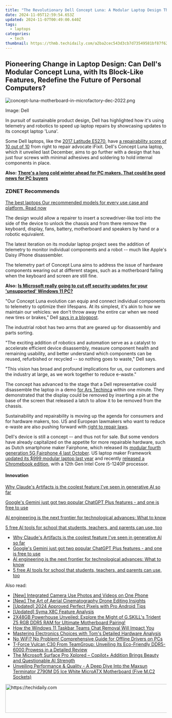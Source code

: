 ```yaml
---
title: "The Revolutionary Dell Concept Luna: A Modular Laptop Design That Falls Apart to Build Your Dream PC | Future of Personal Computers"
date: 2024-11-05T12:59:54.653Z
updated: 2024-11-07T00:49:00.640Z
tags:
  - laptops
categories:
  - tech
thumbnail: https://thmb.techidaily.com/a2ba2cec543d3cb7d73549581bf87f628b1caa22c3c615e97abca1f75e16831c.jpg
---
```


## Pioneering Change in Laptop Design: Can Dell's Modular Concept Luna, with Its Block-Like Features, Redefine the Future of Personal Computers?

![concept-luna-motherboard-in-microfactory-dec-2022.png](https://www.zdnet.com/a/img/resize/b947ea2b9706617344524367b6a3c2d68caa963e/2022/12/19/96cc5ff3-bbb8-4a69-9ee1-b9747e1a931f/concept-luna-motherboard-in-microfactory-dec-2022.png?auto=webp&width=1280)

Image: Dell

In pursuit of sustainable product design, Dell has highlighted how it's using telemetry and robotics to speed up laptop repairs by showcasing updates to its concept laptop 'Luna'.

Some Dell laptops, like the [2017 Latitude E5270](https://buy.geni.us/Proxy.ashx?TSID=368250&GR%5FURL=https%3A%2F%2Fwww.amazon.com%2FDell-Latitude-Dual-Core-Bluetooth-Professional%2Fdp%2FB077NP77PD%3Ftag%3Dzd-buy-button-20%26ascsubtag%3D%5F%5FCOM%5FCLICK%5FID%5F%5F%7Cc611fb76-4f6a-45d1-9351-4427ed2996a8%7Cdtp&dtb=1), have [a repairability score of 10 out of 10](https://www.ifixit.com/laptop-repairability) from right to repair advocate iFixit. Dell's Concept Luna laptop, which it unveiled last December, aims to go further with a design that has just four screws with minimal adhesives and soldering to hold internal components in place. 

**Also:** [**There's a long cold winter ahead for PC makers. That could be good news for PC buyers**](https://www.zdnet.com/article/theres-a-long-cold-winter-ahead-for-pc-makers-that-could-be-good-news-for-pc-buyers/)

### **ZDNET** Recommends

[The best laptops Our recommended models for every use case and platform.  Read now](https://www.zdnet.com/article/best-laptop/)

The design would allow a repairer to insert a screwdriver-like tool into the side of the device to unlock the chassis and from there remove the keyboard, display, fans, battery, motherboard and speakers by hand or a robotic equivalent.

The latest iteration on its modular laptop project sees the addition of telemetry to monitor individual components and a robot -- much like Apple's Daisy iPhone disassembler. 

The telemetry part of Concept Luna aims to address the issue of hardware components wearing out at different stages, such as a motherboard failing when the keyboard and screen are still fine. 

**Also:** [**Is Microsoft really going to cut off security updates for your 'unsupported' Windows 11 PC?**](https://www.zdnet.com/article/is-microsoft-really-going-to-cut-off-security-updates-for-my-unsupported-windows-11-pc/)

"Our Concept Luna evolution can equip and connect individual components to telemetry to optimize their lifespans. At its simplest, it's akin to how we maintain our vehicles: we don't throw away the entire car when we need new tires or brakes," Dell [says in a blogpost](https://shop-links.co/link/?exclusive=1&publisher_slug=itechdaily19598&url=https%3A%2F%2Fwww.dell.com%2Fen-us%2Fblog%2Fdata-driven-innovation-meets-sustainable-pc-design-concept-lunas-evolution%2F).

The industrial robot has two arms that are geared up for disassembly and parts sorting. 

"The exciting addition of robotics and automation serve as a catalyst to accelerate efficient device disassembly, measure component health and remaining usability, and better understand which components can be reused, refurbished or recycled -- so nothing goes to waste," Dell says. 

"This vision has broad and profound implications for us, our customers and the industry at large, as we work together to reduce e-waste."

The concept has advanced to the stage that a Dell representative could disassemble the laptop in a demo [for Ars Techinca](https://arstechnica.com/gadgets/2022/12/dell-concept-laptop-has-pop-out-components-disassembles-screwdriver-free/) within one minute. They demonstrated that the display could be removed by inserting a pin at the base of the screen that released a latch to allow it to be removed from the chassis. 

Sustainability and repairability is moving up the agenda for consumers and for hardware makers, too. US and European lawmakers who want to reduce e-waste are also pushing forward with [right to repair laws](https://www.zdnet.com/article/eu-lawmakers-propose-a-right-to-repair-for-mobile-phones-and-other-devices/). 

Dell's device is still a concept -- and thus not for sale. But some vendors have already capitalized on the appetite for more repairable hardware, such as Dutch smartphone maker Fairphone, which released its [modular fourth generation 5G Fairphone 4 last October](https://www.zdnet.com/article/fairphone-4-5g-review/). US laptop maker Framework [updated its $999 modular laptop last year](https://www.zdnet.com/article/frameworks-modular-laptop-available-to-pre-order-starting-at-999/) and recently [released a Chromebook edition](https://www.zdnet.com/article/framework-chromebook-review-the-most-repairable-future-proof-laptop-yet/), with a 12th Gen Intel Core i5-1240P processor.

#### Innovation

[Why Claude's Artifacts is the coolest feature I've seen in generative AI so far](https://www.zdnet.com/article/why-claudes-artifacts-is-the-coolest-feature-ive-seen-in-generative-ai-so-far/ "Why Claude's Artifacts is the coolest feature I've seen in generative AI so far")

[Google's Gemini just got two popular ChatGPT Plus features - and one is free to use](https://www.zdnet.com/article/googles-gemini-just-got-two-popular-chatgpt-plus-features-and-one-is-free-to-use/ "Google's Gemini just got two popular ChatGPT Plus features - and one is free to use")

[AI engineering is the next frontier for technological advances: What to know](https://www.zdnet.com/article/ai-engineering-is-the-next-frontier-for-technological-advances-what-you-need-to-know/ "AI engineering is the next frontier for technological advances: What to know")

[5 free AI tools for school that students, teachers, and parents can use, too](https://www.zdnet.com/article/5-free-ai-tools-for-school-that-students-teachers-and-parents-can-use-too/ "5 free AI tools for school that students, teachers, and parents can use, too")

* [Why Claude's Artifacts is the coolest feature I've seen in generative AI so far](https://www.zdnet.com/article/why-claudes-artifacts-is-the-coolest-feature-ive-seen-in-generative-ai-so-far/ "Why Claude's Artifacts is the coolest feature I've seen in generative AI so far")
* [Google's Gemini just got two popular ChatGPT Plus features - and one is free to use](https://www.zdnet.com/article/googles-gemini-just-got-two-popular-chatgpt-plus-features-and-one-is-free-to-use/ "Google's Gemini just got two popular ChatGPT Plus features - and one is free to use")
* [AI engineering is the next frontier for technological advances: What to know](https://www.zdnet.com/article/ai-engineering-is-the-next-frontier-for-technological-advances-what-you-need-to-know/ "AI engineering is the next frontier for technological advances: What to know")
* [5 free AI tools for school that students, teachers, and parents can use, too](https://www.zdnet.com/article/5-free-ai-tools-for-school-that-students-teachers-and-parents-can-use-too/ "5 free AI tools for school that students, teachers, and parents can use, too")

<ins class="adsbygoogle"
     style="display:block"
     data-ad-format="autorelaxed"
     data-ad-client="ca-pub-7571918770474297"
     data-ad-slot="1223367746"></ins>

<ins class="adsbygoogle"
     style="display:block"
     data-ad-client="ca-pub-7571918770474297"
     data-ad-slot="8358498916"
     data-ad-format="auto"
     data-full-width-responsive="true"></ins>

<span class="atpl-alsoreadstyle">Also read:</span>
<div><ul>
<li><a href="https://fox-glue.techidaily.com/new-integrated-camera-use-photos-and-videos-on-one-phone/"><u>[New] Integrated Camera Use Photos and Videos on One Phone</u></a></li>
<li><a href="https://some-skills.techidaily.com/new-the-art-of-aerial-cinematography-drone-editing-insights/"><u>[New] The Art of Aerial Cinematography Drone Editing Insights</u></a></li>
<li><a href="https://fox-blue.techidaily.com/updated-2024-approved-perfect-pixels-with-pro-android-tips/"><u>[Updated] 2024 Approved Perfect Pixels with Pro Android Tips</u></a></li>
<li><a href="https://some-skills.techidaily.com/updated-syma-x8c-feature-analysis/"><u>[Updated] Syma X8C Feature Analysis</u></a></li>
<li><a href="https://hardware-reviews.techidaily.com/2x48gb-powerhouse-unveiled-explore-the-might-of-gskills-trident-z5-rgb-ddr5-ram-for-ultimate-motherboard-pairing/"><u>2X48GB Powerhouse Unveiled: Explore the Might of G.SKILL's Trident Z5 RGB DDR5 RAM for Ultimate Motherboard Pairing!</u></a></li>
<li><a href="https://win11-tips.techidaily.com/how-the-windows-11-taskbar-teams-chat-removal-will-impact-you/"><u>How the Windows 11 Taskbar Teams Chat Removal Will Impact You</u></a></li>
<li><a href="https://hardware-reviews.techidaily.com/mastering-electronics-choices-with-toms-detailed-hardware-analysis/"><u>Mastering Electronics Choices with Tom's Detailed Hardware Analysis</u></a></li>
<li><a href="https://hardware-updates.techidaily.com/no-wifi-no-problem-comprehensive-guide-for-offline-drivers-on-pcs/"><u>No WiFi? No Problem! Comprehensive Guide for Offline Drivers on PCs</u></a></li>
<li><a href="https://hardware-reviews.techidaily.com/t-force-vulcan-c30-from-teamgroup-unveiling-its-eco-friendly-ddr5-6000-prowess-in-a-detailed-review/"><u>T-Force Vulcan C30 From TeamGroup: Unveiling Its Eco-Friendly DDR5-6000 Prowess in a Detailed Review</u></a></li>
<li><a href="https://hardware-reviews.techidaily.com/the-microsoft-surface-pro-xplored-copilotplus-addition-brings-beauty-and-questionable-ai-strength/"><u>The Microsoft Surface Pro Xplored – Copilot+ Addition Brings Beauty and Questionable AI Strength</u></a></li>
<li><a href="https://hardware-reviews.techidaily.com/unveiling-performance-and-quality-a-deep-dive-into-the-maxsun-terminator-z790m-d5-ice-white-microatx-motherboard-five-mc2-sockets/"><u>Unveiling Performance & Quality - A Deep Dive Into the Maxsun Terminator Z790M D5 Ice White MicroATX Motherboard (Five M.C2 Sockets)</u></a></li>
</ul></div>

<!-- affiliate ads begin -->
<a href="https://aligracehair.sjv.io/c/5597632/1880931/19272" target="_top" id="1880931">
  <img src="//a.impactradius-go.com/display-ad/19272-1880931" border="0" alt="https://techidaily.com" width="728" height="90"/>
</a>
<img height="0" width="0" src="https://aligracehair.sjv.io/i/5597632/1880931/19272" style="position:absolute;visibility:hidden;" border="0" />
<!-- affiliate ads end -->

